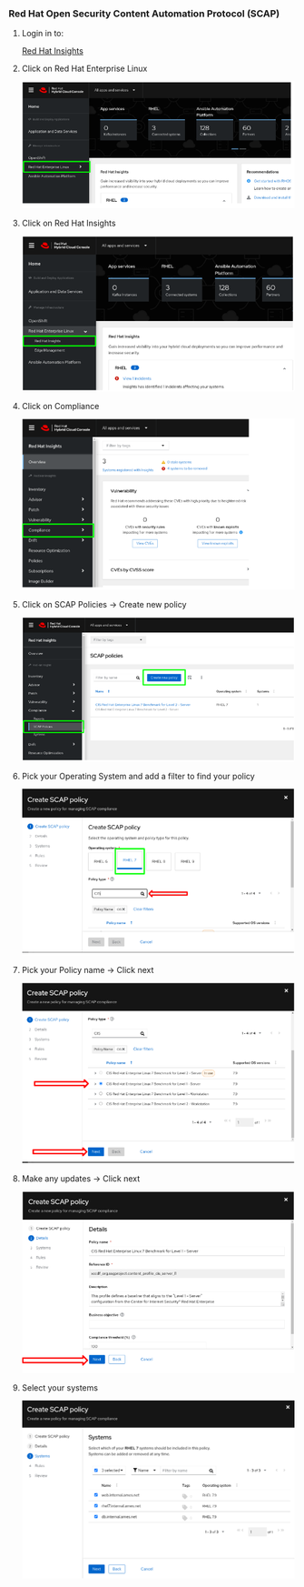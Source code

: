 ### Red Hat Open Security Content Automation Protocol (SCAP)

1. Login in to:

    [Red Hat Insights](https://console.redhat.com "Red Hat Hybrid Cloud Console")
    
2. Click on Red Hat Enterprise Linux
    
    ![alt text](https://github.com/ericcames/RHOpenSCAP/blob/main/images/RHEL.png "Logo Title Text 1")
    
3. Click on Red Hat Insights

    ![alt text](https://github.com/ericcames/RHOpenSCAP/blob/main/images/Red%20Hat%20Insights.png "Logo Title Text 1")
    
4. Click on Compliance

    ![alt text](https://github.com/ericcames/RHOpenSCAP/blob/main/images/Compliance.png "Logo Title Text 1")
    
5. Click on SCAP Policies -> Create new policy

    ![alt text](https://github.com/ericcames/RHOpenSCAP/blob/main/images/CreateSCAP.png "Logo Title Text 1")

6. Pick your Operating System and add a filter to find your policy

    ![alt text](https://github.com/ericcames/RHOpenSCAP/blob/main/images/PickOS.png "Logo Title Text 1")

7. Pick your Policy name -> Click next

    ![alt text](https://github.com/ericcames/RHOpenSCAP/blob/main/images/Pickyourpolicy.png "Logo Title Text 1")

8. Make any updates -> Click next

    ![alt text](https://github.com/ericcames/RHOpenSCAP/blob/main/images/adjustments.png "Logo Title Text 1")

9. Select your systems

    ![alt text](https://github.com/ericcames/RHOpenSCAP/blob/main/images/addyoursystems.png "Logo Title Text 1")

